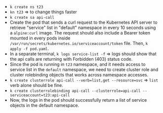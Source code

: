 - `k create ns t23`
- `kn t23` => to change things faster
- `k create sa api-call`
- Create the pod that sends a curl request to the Kubernetes API server to retrieve "service" list in "default" namespace in every 10 seconds using a `alpine:curl` image. The request should also include a Bearer token mounted in every pods inside `/var/run/secrets/kubernetes.io/serviceaccount/token` file. Then, `k apply -f pod.yaml`.
- In a separate terminal, `k logs service-list -f` => logs should show that the api calls are returning with Forbidden (403) status code. 
- Since the pod is running in `t23` namespace, and it needs access to service list in the `default` namespace, we need to create cluster role and cluster rolebinding objects that works across namespace accesses.
- `k create clusterrole api-call --verb=list,get --resource=svc` => `list` verb alone should be fine.
- `k create clusterrolebinding api-call --clusterrole=api-call --serviceaccount=t23:api-call`
- Now, the logs in the pod should successfully return a list of service objects in the default namespace. 